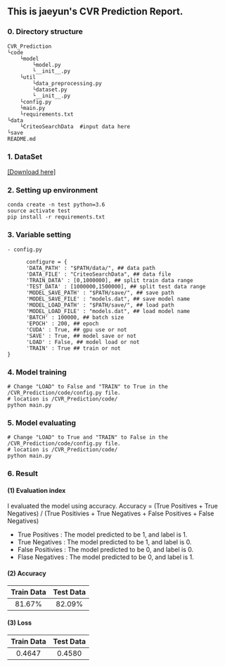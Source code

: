 ## This is jaeyun's CVR Prediction Report.

### 0. Directory structure
```
CVR_Prediction
└code
    └model
        └model.py
        └__init__.py
    └util
        └data_preprocessing.py
        └dataset.py
        └__init__.py
    └config.py
    └main.py
    └requirements.txt
└data
    └CriteoSearchData  #input data here 
└save
README.md
```

### 1. DataSet
[[Download here]](https://ailab.criteo.com/criteo-sponsored-search-conversion-log-dataset/)

### 2. Setting up environment
```
conda create -n test python=3.6
source activate test
pip install -r requirements.txt
```

### 3. Variable setting

    - config.py 
```
      configure = {
      'DATA_PATH' : "$PATH/data/", ## data path
      'DATA_FILE' : "CriteoSearchData", ## data file
      'TRAIN_DATA' : [0,1000000], ## split train data range
      'TEST_DATA' : [1000000,1500000], ## split test data range
      'MODEL_SAVE_PATH' : "$PATH/save/", ## save path
      'MODEL_SAVE_FILE' : "models.dat", ## save model name
      'MODEL_LOAD_PATH' : "$PATH/save/", ## load path
      'MODEL_LOAD_FILE' : "models.dat", ## load model name
      'BATCH' : 100000, ## batch size
      'EPOCH' : 200, ## epoch
      'CUDA' : True, ## gpu use or not
      'SAVE' : True, ## model save or not
      'LOAD' : False, ## model load or not
      'TRAIN' : True ## train or not
}
```

### 4. Model training
```
# Change "LOAD" to False and "TRAIN" to True in the /CVR_Prediction/code/config.py file.
# location is /CVR_Prediction/code/
python main.py
```


### 5. Model evaluating
```
# Change "LOAD" to True and "TRAIN" to False in the /CVR_Prediction/code/config.py file.
# location is /CVR_Prediction/code/
python main.py
```

### 6. Result

#### (1) Evaluation index
I evaluated the model using accuracy. 
Accuracy = (True Positives + True Negatives) / (True Positivies + True Negatives + False Positives + False Negatives)
- True Positives : The model predicted to be 1, and label is 1.
- True Negatives : The model predicted to be 1, and label is 0.
- False Positivies : The model predicted to be 0, and label is 0.
- Flase Negatives : The model predicted to be 0, and label is 1.

#### (2) Accuracy

|Train Data|Test Data|
|:------:|:---:|
|81.67%|82.09%|


#### (3) Loss
|Train Data|Test Data|
|:------:|:---:|
|0.4647|0.4580|



